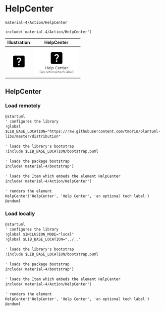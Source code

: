 # HelpCenter


```text
material-4/Action/HelpCenter
```

```text
include('material-4/Action/HelpCenter')
```



| Illustration | HelpCenter |
| :---: | :---: |
| ![illustration for Illustration](../../material-4/Action/HelpCenter.png) | ![illustration for HelpCenter](../../material-4/Action/HelpCenter.Local.png) |




## HelpCenter

### Load remotely
```plantuml
@startuml
' configures the library
!global $LIB_BASE_LOCATION="https://raw.githubusercontent.com/tmorin/plantuml-libs/master/distribution"

' loads the library's bootstrap
!include $LIB_BASE_LOCATION/bootstrap.puml

' loads the package bootstrap
include('material-4/bootstrap')

' loads the Item which embeds the element HelpCenter
include('material-4/Action/HelpCenter')

' renders the element
HelpCenter('HelpCenter', 'Help Center', 'an optional tech label')
@enduml
```

### Load locally
```plantuml
@startuml
' configures the library
!global $INCLUSION_MODE="local"
!global $LIB_BASE_LOCATION="../.."

' loads the library's bootstrap
!include $LIB_BASE_LOCATION/bootstrap.puml

' loads the package bootstrap
include('material-4/bootstrap')

' loads the Item which embeds the element HelpCenter
include('material-4/Action/HelpCenter')

' renders the element
HelpCenter('HelpCenter', 'Help Center', 'an optional tech label')
@enduml
```

